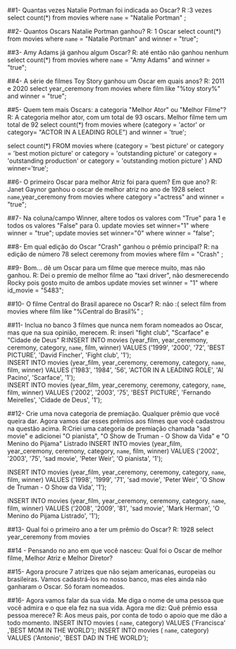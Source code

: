 ##1- Quantas vezes Natalie Portman foi indicada ao Oscar?
R :3 vezes
select count(*) from movies where `name` = "Natalie Portman" ;

##2- Quantos Oscars Natalie Portman ganhou?
R: 1 Oscar
select count(*) from movies where `name` = "Natalie Portman" and winner = "true";

##3- Amy Adams já ganhou algum Oscar?
R: até então não ganhou nenhum
select count(*) from movies where `name` = "Amy Adams" and winner = "true";

##4- A série de filmes Toy Story ganhou um Oscar em quais anos?
R: 2011 e 2020
select year_ceremony from movies where film like "%toy story%" and winner = "true";

##5- Quem tem mais Oscars: a categoria "Melhor Ator" ou "Melhor Filme"?
R: A categoria melhor ator, com um total de 93 oscars. Melhor filme tem um total de 92
select count(*) from movies where (category = 'actor' or category= "ACTOR IN A LEADING ROLE") and winner = 'true';

select count(*) FROM movies where (category = 'best picture' or category = 'best motion picture' or category = 'outstanding picture' or category = 'outstanding production' or category = 'outstanding motion picture' ) AND winner='true';


##6- O primeiro Oscar para melhor Atriz foi para quem? Em que ano?
R: Janet Gaynor ganhou o oscar de melhor atriz no ano de 1928
select `name`,year_ceremony from movies where category ="actress" and winner = "true";

##7- Na coluna/campo Winner, altere todos os valores com "True" para 1 e todos os valores "False" para 0.
update movies set winner="1" where winner = "true";
update movies set winner="0" where winner = "false";

##8- Em qual edição do Oscar "Crash" ganhou o prêmio principal?
R: na edição de número 78
select ceremony from movies where film = "Crash" ;

##9- Bom... dê um Oscar para um filme que merece muito, mas não ganhou.
R: Dei o premio de melhor filme ao "taxi driver", não desmerecendo Rocky pois gosto muito de ambos
update movies set winner = "1" where id_movie = "5483"; 

##10- O filme Central do Brasil aparece no Oscar?
R: não :(
select film from movies where film like "%Central do Brasil%" ;


##11- Inclua no banco 3 filmes que nunca nem foram nomeados ao Oscar, mas que na sua opinião, merecem. 
R: inseri "fight club", "Scarface" e "Cidade de Deus"
R:INSERT INTO movies (year_film, year_ceremony, ceremony, category, `name`, film, winner) VALUES ('1999', '2000', '72', 'BEST PICTURE', 'David Fincher', 'Fight club', '1');<br/>
 INSERT INTO movies (year_film, year_ceremony, ceremony, category, `name`, film, winner) VALUES ('1983', '1984', '56', 'ACTOR IN A LEADING ROLE', 'Al Pacino', 'Scarface', '1');<br/>
 INSERT INTO movies (year_film, year_ceremony, ceremony, category, `name`, film, winner) VALUES ('2002', '2003', '75', 'BEST PICTURE', 'Fernando Meirelles', 'Cidade de Deus', '1');<br/>

##12- Crie uma nova categoria de premiação. Qualquer prêmio que você queira dar. Agora vamos dar esses prêmios aos filmes que você cadastrou na questão acima.
R:Criei uma categoria de premiação chamada "sad movie" e adicionei "O pianista", "O Show de Truman - O Show da Vida" e "O Menino do Pijama" Listrado
INSERT INTO movies (year_film, year_ceremony, ceremony, category, `name`, film, winner) VALUES ('2002', '2003', '75', 'sad movie', 'Peter Weir', 'O pianista', '1');

INSERT INTO movies (year_film, year_ceremony, ceremony, category, `name`, film, winner) VALUES ('1998', '1999', '71', 'sad movie', 'Peter Weir', 'O Show de Truman - O Show da Vida', '1');

INSERT INTO movies (year_film, year_ceremony, ceremony, category, `name`, film, winner) VALUES ('2008', '2009', '81', 'sad movie', 'Mark Herman', 'O Menino do Pijama Listrado', '1');

##13- Qual foi o primeiro ano a ter um prêmio do Oscar?
R: 1928
select year_ceremony from movies

##14 - Pensando no ano em que você nasceu: Qual foi o Oscar de melhor filme, Melhor Atriz e Melhor Diretor?

##15- Agora procure 7 atrizes que não sejam americanas, europeias ou brasileiras.  Vamos cadastrá-los no nosso banco, mas eles ainda não ganharam o Oscar. Só foram nomeados.

##16- Agora vamos falar da sua vida. Me diga o nome de uma pessoa que você admira e o que ela fez na sua vida. Agora me diz: Quê prêmio essa pessoa merece?
R: Aos meus pais, por conta de todo o apoio que me dão a todo momento.
INSERT INTO movies ( `name`, category) VALUES ('Francisca' ,'BEST MOM IN THE WORLD');
INSERT INTO movies ( `name`, category) VALUES ('Antonio', 'BEST DAD IN THE WORLD');

